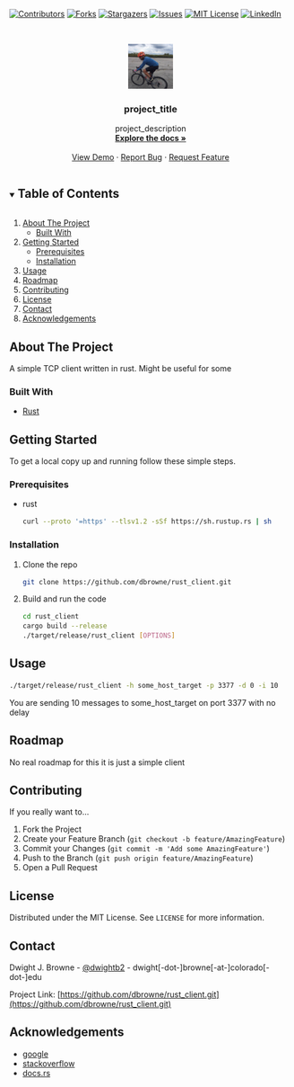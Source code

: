 <!--
*** Taken from Best-README-Template: 
*** https://github.com/othneildrew/Best-README-Template
*** If you have a suggestion that would make this better, 
*** please fork the repo and create a pull request
*** or simply open an issue with the tag "enhancement".
*** Thanks again! Now go create something AMAZING! :D
***
***
***
*** To avoid retyping too much info. Do a search and replace for the following:
*** github_username, repo_name, twitter_handle, email, project_title, project_description
-->



<!-- PROJECT SHIELDS -->
<!--
*** I'm using markdown "reference style" links for readability.
*** Reference links are enclosed in brackets [ ] instead of parentheses ( ).
*** See the bottom of this document for the declaration of the reference variables
*** for contributors-url, forks-url, etc. This is an optional, concise syntax you may use.
*** https://www.markdownguide.org/basic-syntax/#reference-style-links
-->
[![Contributors][contributors-shield]][contributors-url]
[![Forks][forks-shield]][forks-url]
[![Stargazers][stars-shield]][stars-url]
[![Issues][issues-shield]][issues-url]
[![MIT License][license-shield]][license-url]
[![LinkedIn][linkedin-shield]][linkedin-url]



<!-- PROJECT LOGO -->
<br />
<p align="center">
  <a href="https://github.com/dbrowne/rust_client.git">
    <img src="images/riding.png" alt="Logo" width="80" height="80">
  </a>

<h3 align="center">project_title</h3>

  <p align="center">
    project_description
    <br />
    <a href="https://github.com/dbrowne/rust_client.git"><strong>Explore the docs »</strong></a>
    <br />
    <br />
    <a href="https://github.com/dbrowne/rust_client.git">View Demo</a>
    ·
    <a href="https://github.com/dbrowne/rust_client.git/issues">Report Bug</a>
    ·
    <a href="https://github.com/dbrowne/rust_client.git/issues">Request Feature</a>
  </p>




<!-- TABLE OF CONTENTS -->
<details open="open">
  <summary><h2 style="display: inline-block">Table of Contents</h2></summary>
  <ol>
    <li>
      <a href="#about-the-project">About The Project</a>
      <ul>
        <li><a href="#built-with">Built With</a></li>
      </ul>
    </li>
    <li>
      <a href="#getting-started">Getting Started</a>
      <ul>
        <li><a href="#prerequisites">Prerequisites</a></li>
        <li><a href="#installation">Installation</a></li>
      </ul>
    </li>
    <li><a href="#usage">Usage</a></li>
    <li><a href="#roadmap">Roadmap</a></li>
    <li><a href="#contributing">Contributing</a></li>
    <li><a href="#license">License</a></li>
    <li><a href="#contact">Contact</a></li>
    <li><a href="#acknowledgements">Acknowledgements</a></li>
  </ol>
</details>



<!-- ABOUT THE PROJECT -->

## About The Project

A simple TCP client written in rust. Might be useful for some

### Built With

* [Rust](https://www.rust-lang.org/tools/install)

<!-- GETTING STARTED -->

## Getting Started

To get a local copy up and running follow these simple steps.

### Prerequisites

* rust
  ```sh
  curl --proto '=https' --tlsv1.2 -sSf https://sh.rustup.rs | sh

  ```

### Installation

1. Clone the repo
   ```sh
   git clone https://github.com/dbrowne/rust_client.git
   ```
2. Build and run the code
   ```sh
   cd rust_client
   cargo build --release
   ./target/release/rust_client [OPTIONS]

   ```

<!-- USAGE EXAMPLES -->

## Usage

```sh
./target/release/rust_client -h some_host_target -p 3377 -d 0 -i 10
```

You are sending 10 messages to some_host_target on port 3377 with no delay



<!-- ROADMAP -->

## Roadmap

No real roadmap for this it is just a simple client



<!-- CONTRIBUTING -->

## Contributing

If you really want to...

1. Fork the Project
2. Create your Feature Branch (`git checkout -b feature/AmazingFeature`)
3. Commit your Changes (`git commit -m 'Add some AmazingFeature'`)
4. Push to the Branch (`git push origin feature/AmazingFeature`)
5. Open a Pull Request

<!-- LICENSE -->

## License

Distributed under the MIT License. See `LICENSE` for more information.



<!-- CONTACT -->

## Contact

Dwight J. Browne - [@dwightb2](https://twitter.com/dwightb2) - dwight[-dot-]browne[-at-]colorado[-dot-]edu

Project Link: [https://github.com/dbrowne/rust_client.git](https://github.com/dbrowne/rust_client.git)



<!-- ACKNOWLEDGEMENTS -->

## Acknowledgements

* [google](www.google.com)
* [stackoverflow](www.stackoverflow.com)
* [docs.rs](https://docs.rs/)

<!-- MARKDOWN LINKS & IMAGES -->
<!-- https://www.markdownguide.org/basic-syntax/#reference-style-links -->

[contributors-shield]: https://img.shields.io/github/contributors/dbrowne/repo.svg?style=for-the-badge

[contributors-url]: https://github.com/dbrowne/rust_client.git/graphs/contributors

[forks-shield]: https://img.shields.io/github/forks/dbrowne/repo.svg?style=for-the-badge

[forks-url]: https://github.com/dbrowne/rust_client.git/network/members

[stars-shield]: https://img.shields.io/github/stars/dbrowne/repo.svg?style=for-the-badge

[stars-url]: https://github.com/dbrowne/rust_client.git/stargazers

[issues-shield]: https://img.shields.io/github/issues/dbrowne/repo.svg?style=for-the-badge

[issues-url]: https://github.com/dbrowne/rust_client.git/issues

[license-shield]: https://img.shields.io/github/license/dbrowne/repo.svg?style=for-the-badge

[license-url]: https://github.com/dbrowne/rust_client.git/blob/master/LICENSE.txt

[linkedin-shield]: https://img.shields.io/badge/-LinkedIn-black.svg?style=for-the-badge&logo=linkedin&colorB=555

[linkedin-url]: https://linkedin.com/in/dwightbrowne